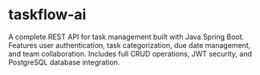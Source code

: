 # taskflow-ai
A complete REST API for task management built with Java Spring Boot. Features user authentication, task categorization, due date management, and team collaboration. Includes full CRUD operations, JWT security, and PostgreSQL database integration.
